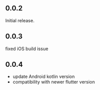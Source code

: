 ## 0.0.2

Initial release.


## 0.0.3

fixed iOS build issue

## 0.0.4

- update Android kotlin version
- compatibility with newer flutter version
